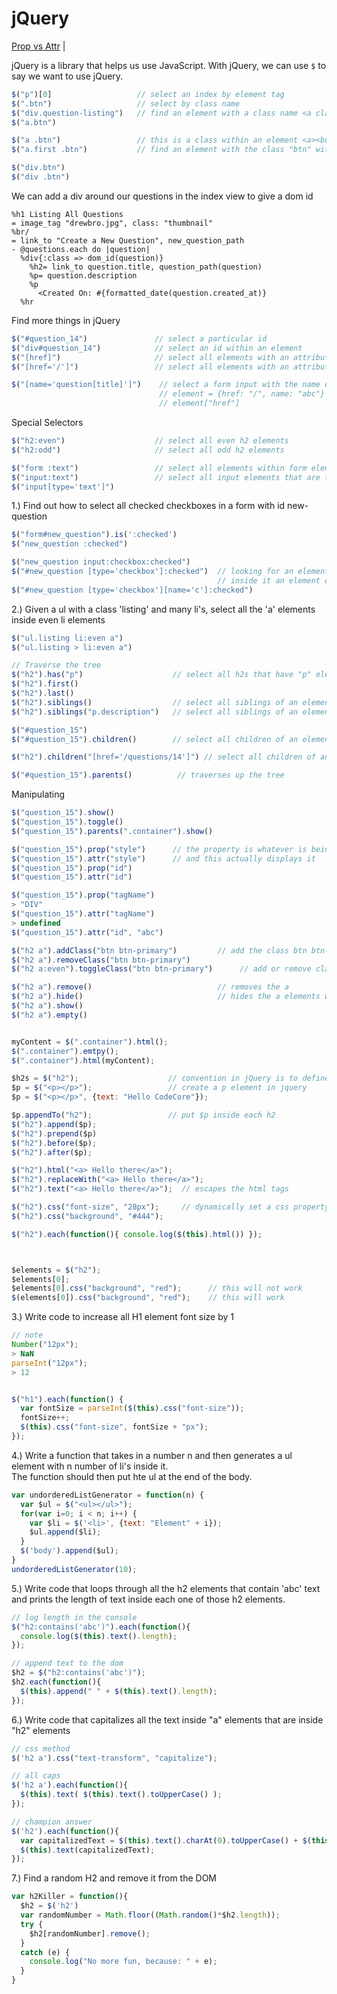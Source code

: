 # jQuery  
[Prop vs Attr](http://stackoverflow.com/questions/5874652/prop-vs-attr) |   
  
jQuery is a library that helps us use JavaScript. With jQuery, we can use `$` to say we want to use jQuery.  
```javascript
$("p")[0]                   // select an index by element tag
$(".btn")                   // select by class name
$("div.question-listing")   // find an element with a class name <a class="btn">example</a>
$("a.btn")

$("a .btn")                 // this is a class within an element <a><button class=btn"><button></a>
$("a.first .btn")           // find an element with the class "btn" within "a" elements of the class "first"

$("div.btn")
$("div .btn")
```  
We can add a div around our questions in the index view to give a dom id  
```haml
%h1 Listing All Questions
= image_tag "drewbro.jpg", class: "thumbnail"
%br/
= link_to "Create a New Question", new_question_path
- @questions.each do |question|
  %div{:class => dom_id(question)}
    %h2= link_to question.title, question_path(question)
    %p= question.description
    %p
      <Created On: #{formatted_date(question.created_at)}
  %hr
```  
Find more things in jQuery  
```javascript
$("#question_14")               // select a particular id
$("div#question_14")            // select an id within an element
$("[href]")                     // select all elements with an attribute
$("[href='/']")                 // select all elements with an attribute matching the value /

$("[name='question[title]']")    // select a form input with the name question_title
                                 // element = {href: "/", name: "abc"}
                                 // element["href"] 
```  
Special Selectors  
```javascript
$("h2:even")                    // select all even h2 elements
$("h2:odd")                     // select all odd h2 elements

$("form :text")                 // select all elements within form elements which are text
$("input:text")                 // select all input elements that are text
$("input[type='text']")
```  
1.) Find out how to select all checked checkboxes in a form with id new-question  
```javascript
$("form#new_question").is(':checked')
$("new_question :checked")

$("new_question input:checkbox:checked")
$("#new_question [type='checkbox']:checked")  // looking for an element with id of 'new_question' then
                                              // inside it an element of type 'checkbox' that is 'checked'
$("#new_question [type='checkbox'][name='c']:checked")
```
2.) Given a ul with a class 'listing' and many li's, select all the 'a' elements inside even li elements  
```javascript
$("ul.listing li:even a")
$("ul.listing > li:even a") 

// Traverse the tree
$("h2").has("p")                    // select all h2s that have "p" elements
$("h2").first()
$("h2").last()
$("h2").siblings()                  // select all siblings of an element
$("h2").siblings("p.description")   // select all siblings of an element which p with the class "description"

$("#question_15")
$("#question_15").children()        // select all children of an element with a specified id

$("h2").children("[href='/questions/14']") // select all children of an h2 element with the attribute 'href' that has a value '/questions/14'

$("#question_15").parents()          // traverses up the tree
```  
Manipulating
```javascript
$("question_15").show()
$("question_15").toggle()
$("question_15").parents(".container").show()

$("question_15").prop("style")      // the property is whatever is being stored in the background
$("question_15").attr("style")      // and this actually displays it
$("question_15").prop("id")
$("question_15").attr("id")

$("question_15").prop("tagName")
> "DIV"
$("question_15").attr("tagName")
> undefined
$("question_15").attr("id", "abc")

$("h2 a").addClass("btn btn-primary")         // add the class btn btn-primary to all h2 elements
$("h2 a").removeClass("btn btn-primary")
$("h2 a:even").toggleClass("btn btn-primary")      // add or remove class

$("h2 a").remove()                            // removes the a
$("h2 a").hide()                              // hides the a elements within h2's, but can still select them
$("h2 a").show()                              
$("h2 a").empty()


myContent = $(".container").html();
$(".container").emtpy();
$(".container").html(myContent);

$h2s = $("h2");                    // convention in jQuery is to define jQuery variables with a $
$p = $("<p></p>");                 // create a p element in jquery
$p = $("<p></p>", {text: "Hello CodeCore"});

$p.appendTo("h2");                 // put $p inside each h2
$("h2").append($p);
$("h2").prepend($p)
$("h2").before($p);
$("h2").after($p);

$("h2").html("<a> Hello there</a>");
$("h2").replaceWith("<a> Hello there</a>");
$("h2").text("<a> Hello there</a>");  // escapes the html tags

$("h2").css("font-size", "28px");     // dynamically set a css property
$("h2").css("background", "#444");

$("h2").each(function(){ console.log($(this).html()) });



$elements = $("h2");
$elements[0];
$elements[0].css("background", "red");      // this will not work
$(elements[0]).css("background", "red");    // this will work
```  
3.) Write code to increase all H1 element font size by 1
```javascript
// note
Number("12px");
> NaN
parseInt("12px");
> 12


$("h1").each(function() {
  var fontSize = parseInt($(this).css("font-size"));
  fontSize++;
  $(this).css("font-size", fontSize + "px");
});

```  
4.) Write a function that takes in a number n and then generates a ul element with n number of li's inside it.  
  The function should then put hte ul at the end of the body.  
```javascript
var undorderedListGenerator = function(n) {
  var $ul = $("<ul></ul>");
  for(var i=0; i < n; i++) {
    var $li = $('<li>', {text: "Element" + i});
    $ul.append($li);
  }
  $('body').append($ul);
}
undorderedListGenerator(10);
```  
5.) Write code that loops through all the h2 elements that contain 'abc' text and prints the length of text inside each one of those h2 elements.  
```javascript
// log length in the console
$("h2:contains('abc')").each(function(){
  console.log($(this).text().length);
});

// append text to the dom
$h2 = $("h2:contains('abc')");
$h2.each(function(){
  $(this).append(" " + $(this).text().length);
});

```  
6.) Write code that capitalizes all the text inside "a" elements that are inside "h2" elements  
```javascript
// css method
$('h2 a').css("text-transform", "capitalize"); 

// all caps
$('h2 a').each(function(){
  $(this).text( $(this).text().toUpperCase() );
});

// champion answer
$('h2').each(function(){
  var capitalizedText = $(this).text().charAt(0).toUpperCase() + $(this).slice(1);
  $(this).text(capitalizedText);
});

```
7.) Find a random H2 and remove it from the DOM
```javascript
var h2Killer = function(){
  $h2 = $('h2')
  var randomNumber = Math.floor((Math.random()*$h2.length));
  try {
    $h2[randomNumber].remove();
  }
  catch (e) {
    console.log("No more fun, because: " + e);
  } 
}
```
